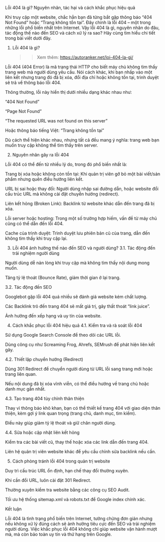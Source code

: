 Lỗi 404 là gì? Nguyên nhân, tác hại và cách khắc phục hiệu quả

Khi truy cập một website, chắc hẳn bạn đã từng bắt gặp thông báo “404 Not Found” hoặc “Trang không tồn tại”. Đây chính là lỗi 404 – một trong những lỗi phổ biến nhất trên Internet. Vậy lỗi 404 là gì, nguyên nhân do đâu, tác động thế nào đến SEO và cách xử lý ra sao? Hãy cùng tìm hiểu chi tiết trong bài viết dưới đây.

1. Lỗi 404 là gì?

   >>Xem thêm: https://autoranker.net/loi-404-la-gi/

Lỗi 404 (404 Error) là mã trạng thái HTTP cho biết máy chủ không tìm thấy trang web mà người dùng yêu cầu. Nói cách khác, khi bạn nhấp vào một liên kết nhưng trang đó đã bị xóa, đổi địa chỉ hoặc không tồn tại, trình duyệt sẽ trả về thông báo lỗi 404.

Thông thường, lỗi này hiển thị dưới nhiều dạng khác nhau như:

“404 Not Found”

“Page Not Found”

“The requested URL was not found on this server”

Hoặc thông báo tiếng Việt: “Trang không tồn tại”

Dù cách thể hiện khác nhau, nhưng tất cả đều mang ý nghĩa: trang web bạn muốn truy cập không thể tìm thấy trên server.

2. Nguyên nhân gây ra lỗi 404

Lỗi 404 có thể đến từ nhiều lý do, trong đó phổ biến nhất là:

Trang bị xóa hoặc không còn tồn tại: Khi quản trị viên gỡ bỏ một bài viết/sản phẩm nhưng quên điều hướng liên kết.

URL bị sai hoặc thay đổi: Người dùng nhập sai đường dẫn, hoặc website đổi cấu trúc URL mà không cài đặt chuyển hướng (redirect).

Liên kết hỏng (Broken Link): Backlink từ website khác dẫn đến trang đã bị xóa.

Lỗi server hoặc hosting: Trong một số trường hợp hiếm, vấn đề từ máy chủ cũng có thể dẫn đến lỗi 404.

Cache của trình duyệt: Trình duyệt lưu phiên bản cũ của trang, dẫn đến không tìm thấy khi truy cập lại.

3. Lỗi 404 ảnh hưởng thế nào đến SEO và người dùng?
3.1. Tác động đến trải nghiệm người dùng

Người dùng dễ nản lòng khi truy cập mà không tìm thấy nội dung mong muốn.

Tăng tỷ lệ thoát (Bounce Rate), giảm thời gian ở lại trang.

3.2. Tác động đến SEO

Googlebot gặp lỗi 404 quá nhiều sẽ đánh giá website kém chất lượng.

Các Backlink trỏ đến trang 404 sẽ mất giá trị, gây thất thoát “link juice”.

Ảnh hưởng đến xếp hạng và uy tín của website.

4. Cách khắc phục lỗi 404 hiệu quả
4.1. Kiểm tra và rà soát lỗi 404

Sử dụng Google Search Console để theo dõi các URL lỗi.

Dùng công cụ như Screaming Frog, Ahrefs, SEMrush để phát hiện liên kết gãy.

4.2. Thiết lập chuyển hướng (Redirect)

Dùng 301 Redirect để chuyển người dùng từ URL lỗi sang trang mới hoặc trang liên quan.

Nếu nội dung đã bị xóa vĩnh viễn, có thể điều hướng về trang chủ hoặc danh mục gần nhất.

4.3. Tạo trang 404 tùy chỉnh thân thiện

Thay vì thông báo khô khan, bạn có thể thiết kế trang 404 với giao diện thân thiện, kèm gợi ý link quan trọng (trang chủ, danh mục, tìm kiếm).

Điều này giúp giảm tỷ lệ thoát và giữ chân người dùng.

4.4. Sửa hoặc cập nhật liên kết hỏng

Kiểm tra các bài viết cũ, thay thế hoặc xóa các link dẫn đến trang 404.

Liên hệ quản trị viên website khác để yêu cầu chỉnh sửa backlink nếu cần.

5. Cách phòng tránh lỗi 404 trong quản trị website

Duy trì cấu trúc URL ổn định, hạn chế thay đổi thường xuyên.

Khi cần đổi URL, luôn cài đặt 301 Redirect.

Thường xuyên kiểm tra website bằng các công cụ SEO Audit.

Tối ưu hệ thống sitemap.xml và robots.txt để Google index chính xác.

Kết luận

Lỗi 404 là tình trạng phổ biến trên Internet, tưởng chừng đơn giản nhưng nếu không xử lý đúng cách sẽ ảnh hưởng tiêu cực đến SEO và trải nghiệm người dùng. Việc khắc phục lỗi 404 không chỉ giúp website vận hành mượt mà, mà còn bảo toàn uy tín và thứ hạng trên Google.

